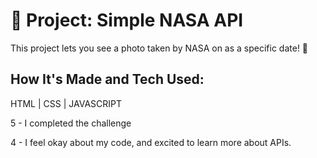 # 🚀 Project: Simple NASA API

This project lets you see a photo taken by NASA on as a specific date! 📆



## How It's Made and Tech Used: 
HTML | CSS | JAVASCRIPT 

5 - I completed the challenge

4 - I feel okay about my code, and excited to learn more about APIs. 
